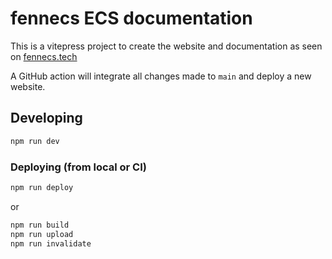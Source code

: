 # fennecs ECS documentation
This is a vitepress project to create the website and documentation as seen on [fennecs.tech](https://fennecs.tech)

A GitHub action will integrate all changes made to `main` and deploy a new website.

## Developing
```bash
npm run dev
```

### Deploying (from local or CI)
```bash
npm run deploy
```
or
```bash
npm run build
npm run upload
npm run invalidate
```

